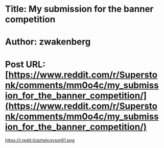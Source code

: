 # Title: My submission for the banner competition
# Author: zwakenberg
# Post URL: [https://www.reddit.com/r/Superstonk/comments/mm0o4c/my_submission_for_the_banner_competition/](https://www.reddit.com/r/Superstonk/comments/mm0o4c/my_submission_for_the_banner_competition/)


https://i.redd.it/aztwlcqysqr61.png